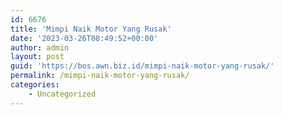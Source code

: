 ```yaml
---
id: 6676
title: 'Mimpi Naik Motor Yang Rusak'
date: '2023-03-26T08:49:52+00:00'
author: admin
layout: post
guid: 'https://bos.awn.biz.id/mimpi-naik-motor-yang-rusak/'
permalink: /mimpi-naik-motor-yang-rusak/
categories:
    - Uncategorized
---
```


